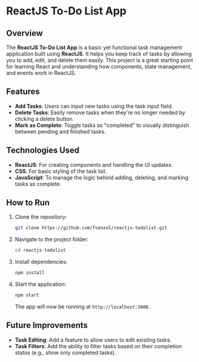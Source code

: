 # ReactJS To-Do List App

## Overview

The **ReactJS To-Do List App** is a basic yet functional task management application built using **ReactJS**. It helps you keep track of tasks by allowing you to add, edit, and delete them easily. This project is a great starting point for learning React and understanding how components, state management, and events work in ReactJS.

## Features

- **Add Tasks**: Users can input new tasks using the task input field.
- **Delete Tasks**: Easily remove tasks when they're no longer needed by clicking a delete button.
- **Mark as Complete**: Toggle tasks as "completed" to visually distinguish between pending and finished tasks.

## Technologies Used

- **ReactJS**: For creating components and handling the UI updates.
- **CSS**: For basic styling of the task list.
- **JavaScript**: To manage the logic behind adding, deleting, and marking tasks as complete.

## How to Run

1. Clone the repository:
   ```bash
   git clone https://github.com/fsenzol/reactjs-todolist.git
   ```

2. Navigate to the project folder:
   ```bash
   cd reactjs-todolist
   ```

3. Install dependencies:
   ```bash
   npm install
   ```

4. Start the application:
   ```bash
   npm start
   ```

   The app will now be running at `http://localhost:3000`.

## Future Improvements

- **Task Editing**: Add a feature to allow users to edit existing tasks.
- **Task Filters**: Add the ability to filter tasks based on their completion status (e.g., show only completed tasks).
